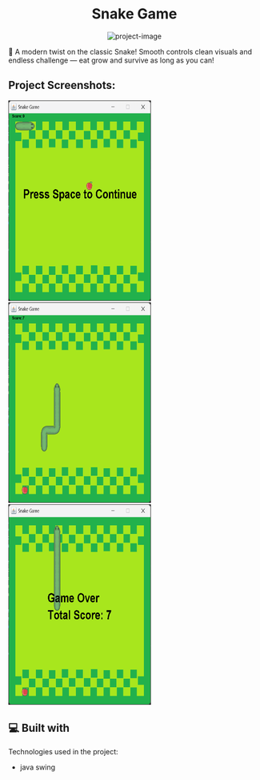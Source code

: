 <h1 align="center" id="title">Snake Game</h1>

<p align="center"><img src="https://socialify.git.ci/rajaaneeq123/Snake-Game/image?description=1&amp;language=1&amp;name=1&amp;owner=1&amp;pattern=Signal&amp;theme=Dark" alt="project-image"></p>

<p id="description">🐍 A modern twist on the classic Snake! Smooth controls clean visuals and endless challenge — eat grow and survive as long as you can!</p>

<h2>Project Screenshots:</h2>

<img src="https://github.com/rajaaneeq123/Snake-Game/blob/main/images/project_1.png?raw=true" alt="project-screenshot" width="285" height="400/">

<img src="https://github.com/rajaaneeq123/Snake-Game/blob/main/images/project_2.png?raw=true" alt="project-screenshot" width="285" height="400/">

<img src="https://github.com/rajaaneeq123/Snake-Game/blob/main/images/project_3.png?raw=true" alt="project-screenshot" width="285" height="400/">

  
  
<h2>💻 Built with</h2>

Technologies used in the project:

*   java swing
